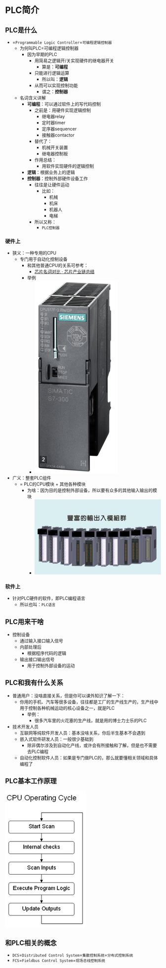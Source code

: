 # PLC简介

## PLC是什么

* =`Programmable Logic Controller`=`可编程逻辑控制器`
  * 为何叫PLC=可编程逻辑控制器
    * 因为早期的PLC
      * 用简易之逻辑开/关实现硬件的继电器开关
        * 算是：**可编程**
      * 只能进行逻辑运算
        * 所以叫：**逻辑**
      * 从而可以实现控制功能
        * 谓之：**控制器**
  * 名词含义详解
    * **可编程**：可以通过软件上的写代码控制
      * 之前是：用硬件实现逻辑控制
        * 继电器relay
        * 定时器timer
        * 定序器sequencer
        * 接触器contactor
      * 替代了：
        * 机械开关装置
        * 继电器控制板
      * 作用总结：
        * 用软件实现硬件的逻辑控制
    * **逻辑**：根据业务上的逻辑
    * **控制器**：控制外部硬件设备工作
      * 往往是让硬件运动
        * 比如：
          * 机械
          * 机床
          * 机器人
          * 电梯
      * 所以又称：
        * `PLC控制器`

### 硬件上

* 狭义：一种专用的CPU
  * 专门用于自动化控制设备
    * 和其他普通CPU的关系可参考：
      * [芯片名词对比 · 芯片产业链总结](https://book.crifan.com/books/ic_chip_industry_chain_summary/website/ic_chip_summary/chip_names_compare.html)
    * 举例
      * ![siemens_plc_cpu_317f_2](../assets/img/siemens_plc_cpu_317f_2.png)
* 广义：整套PLC组件
  * = PLC的CPU模块 + 其他各种模块
    * 为啥：因为目的是控制外部设备，所以要有众多的其他输入输出的模块
      * ![abundant_plc_input_output_modules](../assets/img/abundant_plc_input_output_modules.png)

### 软件上

* 针对PLC硬件的软件，即PLC编程语言
  * 所以也叫：`PLC语言`

## PLC用来干啥

* 控制设备
  * 通过输入接口输入信号
  * 内部处理后
    * 根据程序代码的逻辑
  * 输出接口输出信号
    * 用于控制外部设备的运动

## PLC和我有什么关系

* 普通用户：没啥直接关系，但是你可以课外知识了解一下：
  * 你用的手机、汽车等很多设备，往往都是工厂的生产线生产的，生产线中用于控制各种机械运动的核心设备之一，就是PLC
    * 举例：
      * 很多汽车里的火花塞的生产线，就是用的博士力士乐的PLC
* 技术开发人员
  * 互联网等纯软件开发人员：基本没啥关系，你后半生基本不会遇到
  * 嵌入式软件研发人员：一般很少基础到
    * 除非偶尔涉及到自动化产线，或许会有所接触和了解，但是也不需要去PLC编程
  * 自动化控制软件人员：如果是专门做PLC的，那么就要懂相关领域和具体编程了

## PLC基本工作原理

![plc_basic_internal_logic](../assets/img/plc_basic_internal_logic.jpg)

## 和PLC相关的概念

* `DCS`=`Distributed Control System`=`集散控制系统`=`分布式控制系统`
* `FCS`=`Fieldbus Control System`=`现场总线控制系统`
